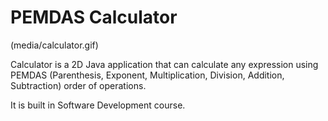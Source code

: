 # PEMDAS Calculator

(media/calculator.gif)

Calculator is a 2D Java application that can calculate any expression using PEMDAS (Parenthesis, Exponent, Multiplication, Division, Addition, Subtraction) order of operations. 

It is built in Software Development course.
